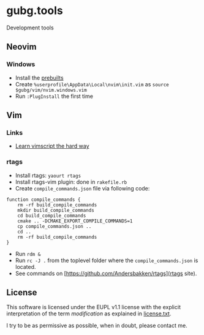 gubg.tools
==========

Development tools

## Neovim

### Windows

* Install the [prebuilts](https://github.com/neovim/neovim/wiki/Installing-Neovim)
* Create `%userprofile\AppData\Local\nvim\init.vim` as `source $gubg/vim/nvim.windows.vim`
* Run `:PlugInstall` the first time

## Vim

### Links

* [Learn vimscript the hard way](http://learnvimscriptthehardway.stevelosh.com/)

### rtags

* Install rtags: `yaourt rtags`
* Install rtags-vim plugin: done in `rakefile.rb`
* Create `compile_commands.json` file via following code:

```
function compile_commands {
    rm -rf build_compile_commands
    mkdir build_compile_commands
    cd build_compile_commands
    cmake .. -DCMAKE_EXPORT_COMPILE_COMMANDS=1
    cp compile_commands.json ..
    cd ..
    rm -rf build_compile_commands
}
```

* Run `rdm &`
* Run `rc -J .` from the toplevel folder where the `compile_commands.json` is located.
* See commands on [https://github.com/Andersbakken/rtags](rtags site).

## License

This software is licensed under the EUPL v1.1 license with the explicit interpretation of the term _modification_ as explained in [license.txt](license.txt).

I try to be as permissive as possible, when in doubt, please contact me.
